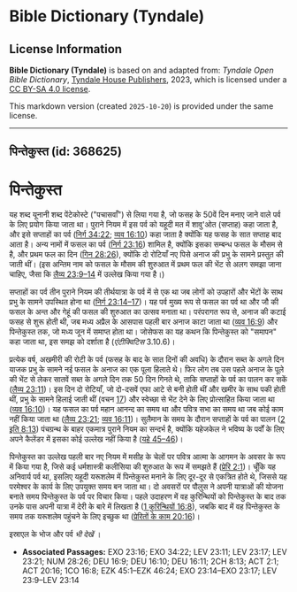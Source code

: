 # Bible Dictionary (Tyndale)

## License Information

**Bible Dictionary (Tyndale)** is based on and adapted from: _Tyndale Open Bible Dictionary_, [Tyndale House Publishers](https://tyndaleopenresources.com/), 2023, which is licensed under a [CC BY-SA 4.0 license](https://creativecommons.org/licenses/by-sa/4.0/legalcode.en).

This markdown version (created `2025-10-20`) is provided under the same license.



--------------------------------

## पिन्तेकुस्त (id: 368625)

पिन्तेकुस्त
===========

यह शब्द यूनानी शब्द पेंटेकोस्टे ("पचासवाँ") से लिया गया है, जो फसह के 50वें दिन मनाए जाने वाले पर्व के लिए प्रयोग किया जाता था। पुराने नियम में इस पर्व को यहूदी मत में शावु'ओत (सप्ताह) कहा जाता है, और इसे सप्ताहों का पर्व ([निर्ग 34:22](https://ref.ly/Exod34:22); [व्यव 16:10](https://ref.ly/Deut16:10)) कहा जाता है क्योंकि यह फसह के सात सप्ताह बाद आता है। अन्य नामों में फसल का पर्व ([निर्ग 23:16](https://ref.ly/Exod23:16)) शामिल है, क्योंकि इसका सम्बन्ध फसल के मौसम से है, और प्रथम फल का दिन ([गिन 28:26](https://ref.ly/Num28:26)), क्योंकि दो रोटियाँ नए पिसे अनाज की प्रभु के सामने प्रस्तुत की जाती थीं। (इस अन्तिम नाम को फसल के मौसम की शुरुआत में प्रथम फल की भेंट से अलग समझा जाना चाहिए, जैसा कि [लैव्य 23:9–14](https://ref.ly/Lev23:9-Lev23:14) में उल्लेख किया गया है।)

सप्ताहों का पर्व तीन पुराने नियम की तीर्थयात्रा के पर्व में से एक था जब लोगों को उपहारों और भेंटों के साथ प्रभु के सामने उपस्थित होना था ([निर्ग 23:14–17](https://ref.ly/Exod23:14-Exod23:17))। यह पर्व मुख्य रूप से फसल का पर्व था और जौ की फसल के अन्त और गेहूं की फसल की शुरुआत का उत्सव मनाता था। परंपरागत रूप से, अनाज की कटाई फसह से शुरू होती थी, जब मध्य अप्रैल के आसपास पहली बार अनाज काटा जाता था ([व्यव 16:9](https://ref.ly/Deut16:9)) और पिन्तेकुस्त तक, जो मध्य जून में समाप्त होता था। जोसेफस का यह कथन कि पिन्तेकुस्त को "समापन" कहा जाता था, इस समझ को दर्शाता है (*एंटीक्विटिस* 3\.10\.6\)।

प्रत्येक वर्ष, अखमीरी की रोटी के पर्व (फसह के बाद के सात दिनों की अवधि) के दौरान सब्त के अगले दिन याजक प्रभु के सामने नई फसल के अनाज का एक पूला हिलाते थे। फिर लोग तब उस पहले अनाज के पूले की भेंट से लेकर सातवें सब्त के अगले दिन तक 50 दिन गिनते थे, ताकि सप्ताहों के पर्व का पालन कर सकें ([लैव्य 23:11](https://ref.ly/Lev23:11))। इस दिन दो रोटियाँ, जो दो\-दसवें एफा आटे से बनी होती थीं और खमीर के साथ पकी होती थीं, प्रभु के सामने हिलाई जाती थीं (वचन [17](https://ref.ly/Lev23:17)) और स्वेच्छा से भेंट देने के लिए प्रोत्साहित किया जाता था ([व्यव 16:10](https://ref.ly/Deut16:10))। यह फसल का पर्व महान आनन्द का समय था और पवित्र सभा का समय था जब कोई काम नहीं किया जाता था ([लैव्य 23:21](https://ref.ly/Lev23:21); [व्यव 16:11](https://ref.ly/Deut16:11))। सुलैमान के समय के दौरान सप्ताहों के पर्व का पालन ([2 इति 8:13](https://ref.ly/2Chr8:13)) पंचग्रन्थ के बाहर एकमात्र पुराने नियम का सन्दर्भ है, क्योंकि यहेजकेल ने भविष्य के पर्वों के लिए अपने कैलेंडर में इसका कोई उल्लेख नहीं किया है ([यहे 45–46](https://ref.ly/Ezek45:1-Ezek46:24))।

पिन्तेकुस्त का उल्लेख पहली बार नए नियम में मसीह के चेलों पर पवित्र आत्मा के आगमन के अवसर के रूप में किया गया है, जिसे कई धर्मशास्त्री कलीसिया की शुरुआत के रूप में समझते हैं ([प्रेरि 2:1](https://ref.ly/Acts2:1))। चूँकि यह अनिवार्य पर्व था, इसलिए यहूदी यरूशलेम में पिन्तेकुस्त मनाने के लिए दूर\-दूर से एकत्रित होते थे, जिससे यह परमेश्वर के कार्य के लिए उपयुक्त समय बन जाता था। दो अवसरों पर पौलुस ने अपनी यात्राओं की योजना बनाते समय पिन्तेकुस्त के पर्व पर विचार किया। पहले उदाहरण में वह कुरिन्थियों को पिन्तेकुस्त के बाद तक उनके पास अपनी यात्रा में देरी के बारे में लिखता है ([1 कुरिन्थियों 16:8](https://ref.ly/1Cor16:8)), जबकि बाद में वह पिन्तेकुस्त के समय तक यरूशलेम पहुंचने के लिए इच्छुक था ([प्रेरितों के काम 20:16](https://ref.ly/Acts20:16))।

इस्राएल के भोज और पर्व *भी देखें* ।

* **Associated Passages:** EXO 23:16; EXO 34:22; LEV 23:11; LEV 23:17; LEV 23:21; NUM 28:26; DEU 16:9; DEU 16:10; DEU 16:11; 2CH 8:13; ACT 2:1; ACT 20:16; 1CO 16:8; EZK 45:1–EZK 46:24; EXO 23:14–EXO 23:17; LEV 23:9–LEV 23:14

